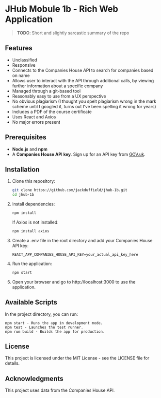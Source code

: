 # JHub Mobule 1b - Rich Web Application


> **TODO**: Short and slightly sarcastic summary of the repo

## Features

- Unclassified
- Responsive
- Connects to the Companies House API to search for companies based on name
- Allows user to interact with the API through additional calls, by viewing further information about a specific company
- Managed through a git-based tool
- Reasonably easy to use from a UX perspective
- No obvious plagiarism (I thought you spelt plagiarism wrong in the mark scheme until I googled it, turns out I've been spelling it wrong for years)
- Includes a PDF of the course certificate
- Uses React and Axios
- No major errors present

## Prerequisites

- **Node.js** and **npm**
- A **Companies House API key**. Sign up for an API key from [GOV.uk](https://developer-specs.company-information.service.gov.uk/guides/quickStart).

## Installation

1. Clone this repository:

   ```bash
   git clone https://github.com/jackduffield/jhub-1b.git
   cd jhub-1b
   ```
2. Install dependencies:

   ```bash
   npm install
   ```
   If Axios is not installed:
   ```bash
   npm install axios
   ```

4. Create a .env file in the root directory and add your Companies House API key:
   
   ```
   REACT_APP_COMPANIES_HOUSE_API_KEY=your_actual_api_key_here
   ```

5. Run the application:

   ```bash
   npm start
   ```

6. Open your browser and go to http://localhost:3000 to use the application.

## Available Scripts

In the project directory, you can run:

    npm start - Runs the app in development mode.
    npm test - Launches the test runner.
    npm run build - Builds the app for production.

## License

This project is licensed under the MIT License - see the LICENSE file for details.

## Acknowledgments

This project uses data from the Companies House API.
